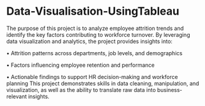 # Data-Visualisation-UsingTableau

The purpose of this project is to analyze employee attrition trends and identify the key factors contributing to workforce turnover. By leveraging data visualization and analytics, the project provides insights into:

•	Attrition patterns across departments, job levels, and demographics

•	Factors influencing employee retention and performance

•	Actionable findings to support HR decision-making and workforce planning
This project demonstrates skills in data cleaning, manipulation, and visualization, as well as the ability to translate raw data into business-relevant insights.

